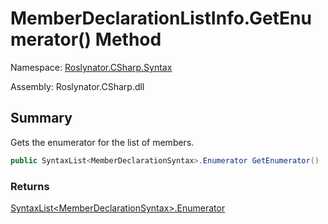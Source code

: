 # MemberDeclarationListInfo\.GetEnumerator\(\) Method

Namespace: [Roslynator.CSharp.Syntax](../../README.md)

Assembly: Roslynator\.CSharp\.dll

## Summary

Gets the enumerator for the list of members\.

```csharp
public SyntaxList<MemberDeclarationSyntax>.Enumerator GetEnumerator()
```

### Returns

[SyntaxList\<MemberDeclarationSyntax>.Enumerator](https://docs.microsoft.com/en-us/dotnet/api/microsoft.codeanalysis.syntaxlist-1.enumerator)

